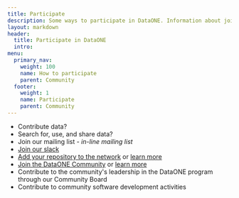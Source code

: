 ```yaml
---
title: Participate
description: Some ways to participate in DataONE. Information about joining the DataONE Community, and about how organizations can join the network as a member repository.
layout: markdown
header:
  title: Participate in DataONE
  intro: 
menu:
  primary_nav:
    weight: 100
    name: How to participate
    parent: Community
  footer:
    weight: 1
    name: Participate
    parent: Community
---
```


- Contribute data?
- Search for, use, and share data?
- Join our mailing list - *in-line mailing list*
- [Join our slack](https://slack.dataone.org/)
- [Add your repository to the network](/jointhenetwork/) or [learn more](/network/)
- [Join the DataONE Community](/jointhecommunity/) or [learn more](/meetings/)
- Contribute to the community's leadership in the DataONE program through our Community Board
- Contribute to community software development activities

[comment]: <> (Establish a Custom Portal for your data through the DataONE Plus service level)
[comment]: <> (Share your data through a DataONE Hosted Repository)
